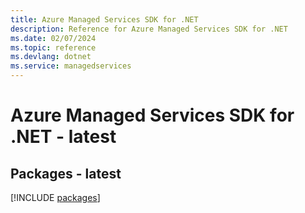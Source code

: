 ```yaml
---
title: Azure Managed Services SDK for .NET
description: Reference for Azure Managed Services SDK for .NET
ms.date: 02/07/2024
ms.topic: reference
ms.devlang: dotnet
ms.service: managedservices
---
```

# Azure Managed Services SDK for .NET - latest
## Packages - latest
[!INCLUDE [packages](managed-services-index.md)]